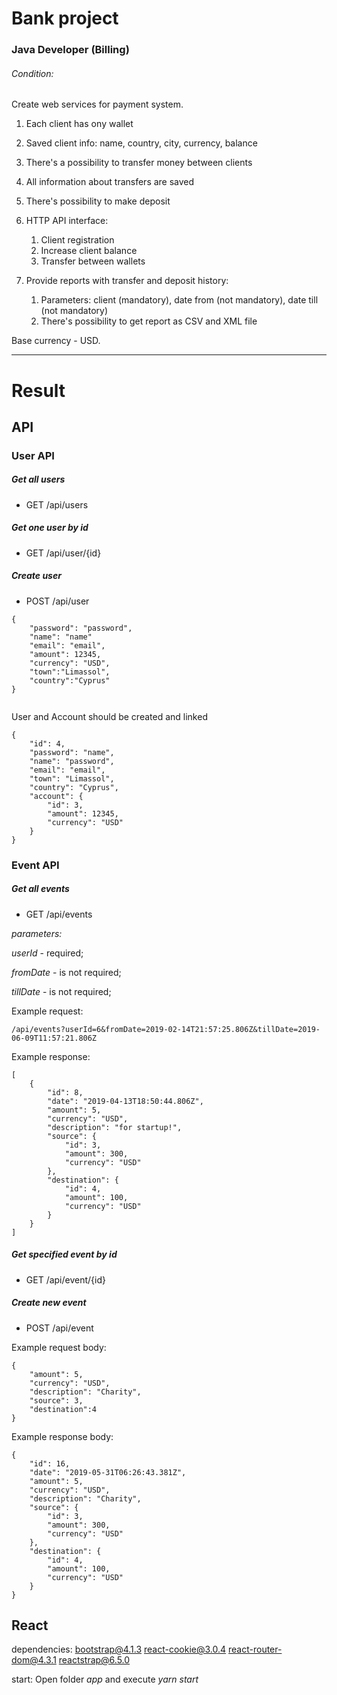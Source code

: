 #  Bank project

### Java Developer (Billing)


###### Condition:

Create web services for payment system. 

1) Each client has onу wallet 

2) Saved client info: name, country, city, currency, balance

3) There's a possibility to transfer money between clients

4) All information about transfers are saved

5) There's possibility to make deposit 

5) HTTP API interface:

    1) Client registration
    2) Increase client balance
    3) Transfer between wallets
    
7)  Provide reports with transfer and deposit history:
    
    1) Parameters: client (mandatory), date from (not mandatory), date till (not mandatory)
    2) There's possibility to get report as CSV and XML file   
 
Base currency - USD.

***

# Result

## API

### User API
 
##### Get all users

- GET /api/users

##### Get one user by id

- GET /api/user/{id}

##### Create user 

- POST /api/user


``` 
{
    "password": "password",
    "name": "name"
    "email": "email",
    "amount": 12345,
    "currency": "USD",
    "town":"Limassol",
    "country":"Cyprus"
}
         
  ``` 
  
User and Account should be created and linked

```
{
    "id": 4,
    "password": "name",
    "name": "password",
    "email": "email",
    "town": "Limassol",
    "country": "Cyprus",
    "account": {
        "id": 3,
        "amount": 12345,
        "currency": "USD"
    }
}
```

### Event API

##### Get all events

- GET /api/events

*_parameters:_*

_userId_ - required;

_fromDate_ - is not required;

_tillDate_ - is not required;

Example request:

```
/api/events?userId=6&fromDate=2019-02-14T21:57:25.806Z&tillDate=2019-06-09T11:57:21.806Z
```

Example response:

```
[
    {
        "id": 8,
        "date": "2019-04-13T18:50:44.806Z",
        "amount": 5,
        "currency": "USD",
        "description": "for startup!",
        "source": {
            "id": 3,
            "amount": 300,
            "currency": "USD"
        },
        "destination": {
            "id": 4,
            "amount": 100,
            "currency": "USD"
        }
    }
]
```

##### Get specified event by id

- GET /api/event/{id}

##### Create new event

- POST /api/event

Example request body:

```
{
    "amount": 5,
    "currency": "USD",
    "description": "Charity",
    "source": 3,
    "destination":4
}
```

Example response body:

```
{
    "id": 16,
    "date": "2019-05-31T06:26:43.381Z",
    "amount": 5,
    "currency": "USD",
    "description": "Charity",
    "source": {
        "id": 3,
        "amount": 300,
        "currency": "USD"
    },
    "destination": {
        "id": 4,
        "amount": 100,
        "currency": "USD"
    }
}
```

## React

dependencies:  bootstrap@4.1.3 react-cookie@3.0.4 react-router-dom@4.3.1 reactstrap@6.5.0

start: Open folder _app_ and execute _yarn start_

